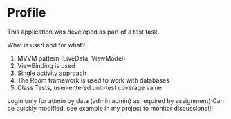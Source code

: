 # Profile

This application was developed as part of a test task.

What is used and for what?

1) MVVM pattern (LiveData, ViewModel)
2) ViewBinding is used
3) Single activity approach
4) The Room framework is used to work with databases
5) Class Tests, user-entered unit-test coverage value


Login only for admin by data (admin:admin) as required by assignment) Can be quickly modified, see example in my project to monitor discussions!!!

